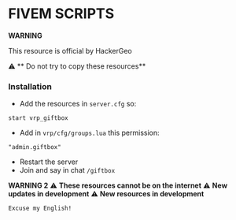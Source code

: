 # FIVEM SCRIPTS

**WARNING**

This resource is official by HackerGeo

  :warning: ** Do not try to copy these resources**

### Installation

- Add the resources in `server.cfg` so:
```
start vrp_giftbox

```

- Add in `vrp/cfg/groups.lua` this permission:
```
"admin.giftbox"

```


<!-- - Turn ON resource -->

- Restart the server
- Join and say in chat `/giftbox`

**WARNING 2**
:warning: **These resources cannot be on the internet**
:warning: **New updates in development**
:warning: **New resources in development**

```
Excuse my English!
```
